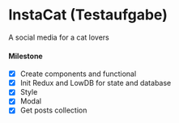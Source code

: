 # InstaCat (Testaufgabe)

A social media for a cat lovers

#### Milestone

- [x] Create components and functional
- [x] Init Redux and LowDB for state and database
- [x] Style
- [x] Modal
- [x] Get posts collection
